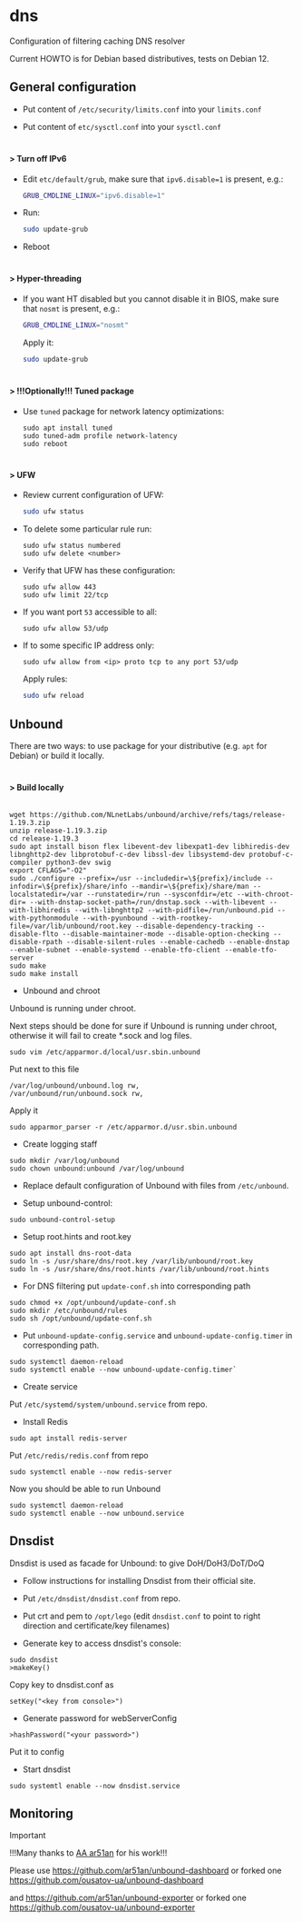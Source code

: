 # dns
Configuration of filtering caching DNS resolver

Current HOWTO is for Debian based distributives, tests on Debian 12.

## General configuration

* Put content of `/etc/security/limits.conf` into your `limits.conf`

* Put content of `etc/sysctl.conf` into your `sysctl.conf`

#
#### > Turn off IPv6

* Edit `etc/default/grub`, make sure that `ipv6.disable=1` is present, e.g.:

  ```sh
  GRUB_CMDLINE_LINUX="ipv6.disable=1"
  ```

* Run:
  
  ```sh
  sudo update-grub
  ```

* Reboot

#
#### > Hyper-threading

* If you want HT disabled but you cannot disable it in BIOS, make sure that `nosmt` is present, e.g.:
  
  ```sh
  GRUB_CMDLINE_LINUX="nosmt"
  ```
  Apply it:
  
  ```sh
  sudo update-grub
  ```
#
#### > !!!Optionally!!! Tuned package

* Use `tuned` package for network latency optimizations:
  
  ```shell
  sudo apt install tuned
  sudo tuned-adm profile network-latency
  sudo reboot
  ```
#
#### > UFW

* Review current configuration of UFW:
  
  ```sh
  sudo ufw status
  ```

* To delete some particular rule run:
  
  ```shell
  sudo ufw status numbered
  sudo ufw delete <number>
  ```
* Verify that UFW has these configuration:
  
  ```shell
  sudo ufw allow 443
  sudo ufw limit 22/tcp
  ```

* If you want port `53` accessible to all:
  
  ```shell
  sudo ufw allow 53/udp
  ```

* If to some specific IP address only:
  
  ```shell
  sudo ufw allow from <ip> proto tcp to any port 53/udp
  ```
  Apply rules:

  ```sh
  sudo ufw reload
  ```

## Unbound

There are two ways: to use package for your distributive (e.g. `apt` for Debian) or build it locally.

#
#### > Build locally

```shell

wget https://github.com/NLnetLabs/unbound/archive/refs/tags/release-1.19.3.zip
unzip release-1.19.3.zip
cd release-1.19.3
sudo apt install bison flex libevent-dev libexpat1-dev libhiredis-dev libnghttp2-dev libprotobuf-c-dev libssl-dev libsystemd-dev protobuf-c-compiler python3-dev swig
export CFLAGS="-O2"
sudo ./configure --prefix=/usr --includedir=\${prefix}/include --infodir=\${prefix}/share/info --mandir=\${prefix}/share/man --localstatedir=/var --runstatedir=/run --sysconfdir=/etc --with-chroot-dir= --with-dnstap-socket-path=/run/dnstap.sock --with-libevent --with-libhiredis --with-libnghttp2 --with-pidfile=/run/unbound.pid --with-pythonmodule --with-pyunbound --with-rootkey-file=/var/lib/unbound/root.key --disable-dependency-tracking --disable-flto --disable-maintainer-mode --disable-option-checking --disable-rpath --disable-silent-rules --enable-cachedb --enable-dnstap --enable-subnet --enable-systemd --enable-tfo-client --enable-tfo-server
sudo make
sudo make install
```

* Unbound and chroot 

Unbound is running under chroot.

Next steps should be done for sure if Unbound is running under chroot, otherwise it will fail to create *.sock and log files.

```shell
sudo vim /etc/apparmor.d/local/usr.sbin.unbound
```

Put next to this file

```shell
/var/log/unbound/unbound.log rw,
/var/unbound/run/unbound.sock rw,
```

Apply it
```shell
sudo apparmor_parser -r /etc/apparmor.d/usr.sbin.unbound
```

* Create logging staff

```shell
sudo mkdir /var/log/unbound
sudo chown unbound:unbound /var/log/unbound
```

* Replace default configuration of Unbound with files from `/etc/unbound`.

* Setup unbound-control:

```shell
sudo unbound-control-setup
```

* Setup root.hints and root.key

```shell
sudo apt install dns-root-data
sudo ln -s /usr/share/dns/root.key /var/lib/unbound/root.key
sudo ln -s /usr/share/dns/root.hints /var/lib/unbound/root.hints
```
* For DNS filtering put `update-conf.sh` into corresponding path

```shell
sudo chmod +x /opt/unbound/update-conf.sh
sudo mkdir /etc/unbound/rules
sudo sh /opt/unbound/update-conf.sh
```

* Put `unbound-update-config.service` and `unbound-update-config.timer` in corresponding path.

```shell
sudo systemctl daemon-reload
sudo systemctl enable --now unbound-update-config.timer`
```
* Create service

Put `/etc/systemd/system/unbound.service` from repo.

* Install Redis

```shell
sudo apt install redis-server
```

Put `/etc/redis/redis.conf` from repo

```shell
sudo systemctl enable --now redis-server
```

Now you should be able to run Unbound

```shell
sudo systemctl daemon-reload
sudo systemctl enable --now unbound.service
```

## Dnsdist

Dnsdist is used as facade for Unbound: to give DoH/DoH3/DoT/DoQ

* Follow instructions for installing Dnsdist from their official site.

* Put `/etc/dnsdist/dnsdist.conf` from repo.
* Put crt and pem to `/opt/lego` (edit `dnsdist.conf` to point to right direction and certificate/key filenames)
* Generate key to access dnsdist's console:

```shell
sudo dnsdist
>makeKey()
```
Copy key to dnsdist.conf as

```shell
setKey("<key from console>")
```
* Generate password for webServerConfig

```shell
>hashPassword("<your password>")
```

Put it to config

* Start dnsdist

```shell
sudo systemtl enable --now dnsdist.service
```

## Monitoring

> [!IMPORTANT]
> !!!Many thanks to [AA ar51an](https://github.com/ar51an) for his work!!!

Please use https://github.com/ar51an/unbound-dashboard or forked one https://github.com/ousatov-ua/unbound-dashboard

and https://github.com/ar51an/unbound-exporter or forked one https://github.com/ousatov-ua/unbound-exporter

